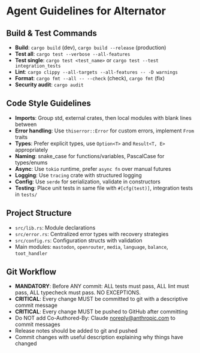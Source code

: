 # Agent Guidelines for Alternator

## Build & Test Commands
- **Build**: `cargo build` (dev), `cargo build --release` (production)
- **Test all**: `cargo test --verbose --all-features`
- **Test single**: `cargo test <test_name>` or `cargo test --test integration_tests`
- **Lint**: `cargo clippy --all-targets --all-features -- -D warnings`
- **Format**: `cargo fmt --all -- --check` (check), `cargo fmt` (fix)
- **Security audit**: `cargo audit`

## Code Style Guidelines
- **Imports**: Group std, external crates, then local modules with blank lines between
- **Error handling**: Use `thiserror::Error` for custom errors, implement `From` traits
- **Types**: Prefer explicit types, use `Option<T>` and `Result<T, E>` appropriately
- **Naming**: snake_case for functions/variables, PascalCase for types/enums
- **Async**: Use `tokio` runtime, prefer `async fn` over manual futures
- **Logging**: Use `tracing` crate with structured logging
- **Config**: Use `serde` for serialization, validate in constructors
- **Testing**: Place unit tests in same file with `#[cfg(test)]`, integration tests in `tests/`

## Project Structure
- `src/lib.rs`: Module declarations
- `src/error.rs`: Centralized error types with recovery strategies  
- `src/config.rs`: Configuration structs with validation
- Main modules: `mastodon`, `openrouter`, `media`, `language`, `balance`, `toot_handler`

## Git Workflow
- **MANDATORY**: Before ANY commit: ALL tests must pass, ALL lint must pass, ALL typecheck must pass. NO EXCEPTIONS.
- **CRITICAL**: Every change MUST be committed to git with a descriptive commit message
- **CRITICAL**: Every change MUST be pushed to GitHub after committing
- Do NOT add Co-Authored-By: Claude <noreply@anthropic.com> to commit messages
- Release notes should be added to git and pushed
- Commit changes with useful description explaining why things have changed